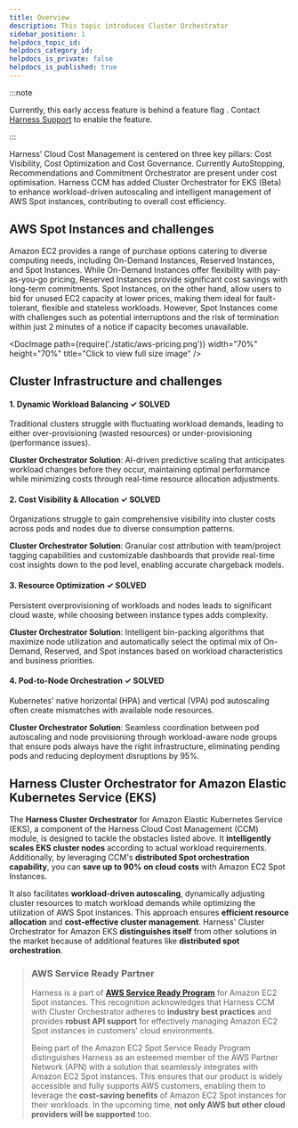 ```yaml
---
title: Overview
description: This topic introduces Cluster Orchestrator
sidebar_position: 1
helpdocs_topic_id: 
helpdocs_category_id: 
helpdocs_is_private: false
helpdocs_is_published: true
---
```


:::note

Currently, this early access feature is behind a feature flag . Contact [Harness Support](mailto:support@harness.io) to enable the feature.

:::

Harness’ Cloud Cost Management is centered on three key pillars: Cost Visibility, Cost Optimization and Cost Governance.
Currently AutoStopping, Recommendations and Commitment Orchestrator are present under cost optimisation. Harness CCM has added Cluster Orchestrator for EKS (Beta) to enhance workload-driven autoscaling and intelligent management of AWS Spot instances, contributing to overall cost efficiency. 

## AWS Spot Instances and challenges 

Amazon EC2 provides a range of purchase options catering to diverse computing needs, including On-Demand Instances, Reserved Instances, and Spot Instances. While On-Demand Instances offer flexibility with pay-as-you-go pricing, Reserved Instances provide significant cost savings with long-term commitments. Spot Instances, on the other hand, allow users to bid for unused EC2 capacity at lower prices, making them ideal for fault-tolerant, flexible and stateless workloads. However, Spot Instances come with challenges such as potential interruptions and the risk of termination within just 2 minutes of a notice if capacity becomes unavailable.

<DocImage path={require('./static/aws-pricing.png')} width="70%" height="70%" title="Click to view full size image" />

## Cluster Infrastructure and challenges  

#### 1. Dynamic Workload Balancing ✓ SOLVED

Traditional clusters struggle with fluctuating workload demands, leading to either over-provisioning (wasted resources) or under-provisioning (performance issues).

**Cluster Orchestrator Solution**: AI-driven predictive scaling that anticipates workload changes before they occur, maintaining optimal performance while minimizing costs through real-time resource allocation adjustments.

#### 2. Cost Visibility & Allocation ✓ SOLVED

Organizations struggle to gain comprehensive visibility into cluster costs across pods and nodes due to diverse consumption patterns.

**Cluster Orchestrator Solution**: Granular cost attribution with team/project tagging capabilities and customizable dashboards that provide real-time cost insights down to the pod level, enabling accurate chargeback models.

#### 3. Resource Optimization ✓ SOLVED

Persistent overprovisioning of workloads and nodes leads to significant cloud waste, while choosing between instance types adds complexity.

**Cluster Orchestrator Solution**: Intelligent bin-packing algorithms that maximize node utilization and automatically select the optimal mix of On-Demand, Reserved, and Spot instances based on workload characteristics and business priorities.

#### 4. Pod-to-Node Orchestration ✓ SOLVED

Kubernetes' native horizontal (HPA) and vertical (VPA) pod autoscaling often create mismatches with available node resources.

**Cluster Orchestrator Solution**: Seamless coordination between pod autoscaling and node provisioning through workload-aware node groups that ensure pods always have the right infrastructure, eliminating pending pods and reducing deployment disruptions by 95%.

## Harness Cluster Orchestrator for Amazon Elastic Kubernetes Service (EKS)

The **Harness Cluster Orchestrator** for Amazon Elastic Kubernetes Service (EKS), a component of the Harness Cloud Cost Management (CCM) module, is designed to tackle the obstacles listed above. It **intelligently scales EKS cluster nodes** according to actual workload requirements. Additionally, by leveraging CCM's **distributed Spot orchestration capability**, you can **save up to 90% on cloud costs** with Amazon EC2 Spot Instances.

It also facilitates **workload-driven autoscaling**, dynamically adjusting cluster resources to match workload demands while optimizing the utilization of AWS Spot instances. This approach ensures **efficient resource allocation** and **cost-effective cluster management**. Harness' Cluster Orchestrator for Amazon EKS **distinguishes itself** from other solutions in the market because of additional features like **distributed spot orchestration**.

> ### AWS Service Ready Partner
> 
> Harness is a part of [**AWS Service Ready Program**](https://aws.amazon.com/blogs/apn/optimize-cost-and-performance-with-amazon-ec2-spot-ready-partners/) for Amazon EC2 Spot instances. This recognition acknowledges that Harness CCM with Cluster Orchestrator adheres to **industry best practices** and provides **robust API support** for effectively managing Amazon EC2 Spot instances in customers' cloud environments.
> 
> Being part of the Amazon EC2 Spot Service Ready Program distinguishes Harness as an esteemed member of the AWS Partner Network (APN) with a solution that seamlessly integrates with Amazon EC2 Spot instances. This ensures that our product is widely accessible and fully supports AWS customers, enabling them to leverage the **cost-saving benefits** of Amazon EC2 Spot instances for their workloads. In the upcoming time, **not only AWS but other cloud providers will be supported** too. 


